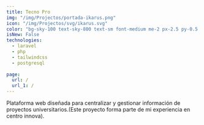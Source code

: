 ```yaml
---
title: Tecno Pro
img: "/img/Projectos/portada-ikarus.png"
icon: "/img/Projectos/svg/ikarus.svg"
color: "bg-sky-100 text-sky-800 text-sm font-medium me-2 px-2.5 py-0.5 rounded dark:bg-sky-900 dark:text-sky-300"
isNew: False
technologies:
  - laravel
  - php
  - tailwindcss
  - postgresql
  
page:
  url: /
  url_1: /
---
```


Plataforma web diseñada para centralizar y gestionar información de proyectos universitarios.(Este proyecto forma parte de mi experiencia en centro innova).
